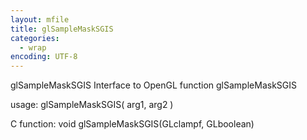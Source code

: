 ```yaml
---
layout: mfile
title: glSampleMaskSGIS
categories:
  - wrap
encoding: UTF-8
---
```


glSampleMaskSGIS  Interface to OpenGL function glSampleMaskSGIS

usage:  glSampleMaskSGIS( arg1, arg2 )

C function:  void glSampleMaskSGIS(GLclampf, GLboolean)